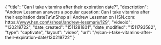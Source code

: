 {
    "title": "Can I take vitamins after their expiration date?",
    "description": "Andrew Lessman answers a popular question: Can I take vitamins after their expiration date?\n\nShop all Andrew Lessman on HSN.com: https:\/\/www.hsn.com\/shop\/andrew-lessman\/129",
    "videoid": "130219722",
    "date_created": "1511281801",
    "date_modified": "1511793582",
    "type": "captivate",
    "layout": "video",
    "url": "\/v\/can-i-take-vitamins-after-their-expiration-date\/130219722"
}